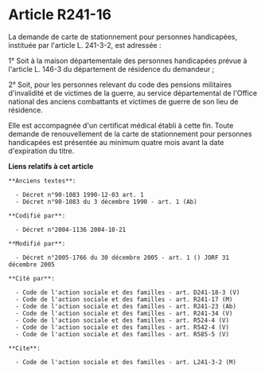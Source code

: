 # Article R241-16

La demande de carte de stationnement pour personnes handicapées, instituée par l'article L. 241-3-2, est adressée :

1° Soit à la maison départementale des personnes handicapées prévue à l'article L. 146-3 du département de résidence du
demandeur ;

2° Soit, pour les personnes relevant du code des pensions militaires d'invalidité et de victimes de la guerre, au service
départemental de l'Office national des anciens combattants et victimes de guerre de son lieu de résidence.

Elle est accompagnée d'un certificat médical établi à cette fin. Toute demande de renouvellement de la carte de stationnement
pour personnes handicapées est présentée au minimum quatre mois avant la date d'expiration du titre.

**Liens relatifs à cet article**

	**Anciens textes**:

	  - Décret n°90-1083 1990-12-03 art. 1
	  - Décret n°90-1083 du 3 décembre 1990 - art. 1 (Ab)

	**Codifié par**:

	  - Décret n°2004-1136 2004-10-21

	**Modifié par**:

	  - Décret n°2005-1766 du 30 décembre 2005 - art. 1 () JORF 31 décembre 2005

	**Cité par**:

	  - Code de l'action sociale et des familles - art. D241-18-3 (V)
	  - Code de l'action sociale et des familles - art. R241-17 (M)
	  - Code de l'action sociale et des familles - art. R241-23 (Ab)
	  - Code de l'action sociale et des familles - art. R241-34 (V)
	  - Code de l'action sociale et des familles - art. R524-4 (V)
	  - Code de l'action sociale et des familles - art. R542-4 (V)
	  - Code de l'action sociale et des familles - art. R585-5 (V)

	**Cite**:

	  - Code de l'action sociale et des familles - art. L241-3-2 (M)
